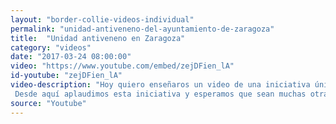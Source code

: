 ```yaml
---
layout: "border-collie-videos-individual"
permalink: "unidad-antiveneno-del-ayuntamiento-de-zaragoza"
title:  "Unidad antiveneno en Zaragoza"
category: "videos"
date: "2017-03-24 08:00:00"
video: "https://www.youtube.com/embed/zejDFien_lA"
id-youtube: "zejDFien_lA"
video-description: "Hoy quiero enseñaros un video de una iniciativa única en España y que se lleva a cabo en mi ciudad natal, Zaragoza. La semana pasada en el artículo 3 Historias increíbles protagonizadas por Border collies, os comentaba la interesante historia de Albatros. Este Border Collie trabaja como detector de venenos en parques públicos para el ayuntamiento de Zaragoza. En este video vemos una entrevista a su entrenador y a Albatros en acción. Por desgracia al año en España 9.000 animales mueren a causa de cebos envenenados (cifras de 2015). De ellos el 22% son perros y gatos.
 Desde aquí aplaudimos esta iniciativa y esperamos que sean muchas otras las ciudades que se sumen y creen su unidad canina antiveneno"
source: "Youtube"
---
```

